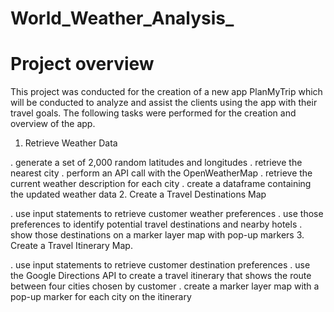 # World_Weather_Analysis_
# Project overview
This project was conducted for the creation of a new app PlanMyTrip which will be conducted to analyze and assist the clients using the app with their travel goals.
The following tasks were performed for the creation and overview of the app.
1. Retrieve Weather Data

. generate a set of 2,000 random latitudes and longitudes
. retrieve the nearest city
. perform an API call with the OpenWeatherMap
. retrieve the current weather description for each city
. create a dataframe containing the updated weather data
2. Create a Travel Destinations Map

. use input statements to retrieve customer weather preferences
. use those preferences to identify potential travel destinations and nearby hotels
. show those destinations on a marker layer map with pop-up markers
3. Create a Travel Itinerary Map.

. use input statements to retrieve customer destination preferences
. use the Google Directions API to create a travel itinerary that shows the route between four cities chosen by customer
. create a marker layer map with a pop-up marker for each city on the itinerary
